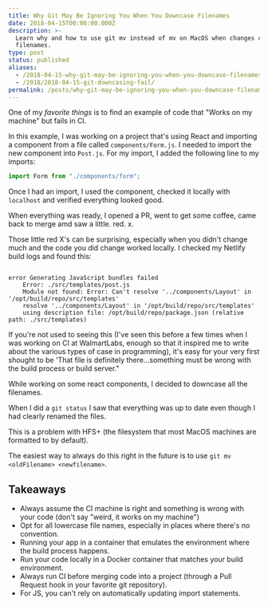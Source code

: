 ```yaml
---
title: Why Git May Be Ignoring You When You Downcase Filenames
date: 2018-04-15T00:00:00.000Z
description: >-
  Learn why and how to use git mv instead of mv on MacOS when changes case on
  filenames.
type: post
status: published
aliases:
  - /2018-04-15-why-git-may-be-ignoring-you-when-you-downcase-filenames/
  - /2018/2018-04-15-git-downcasing-fail/
permalink: /posts/why-git-may-be-ignoring-you-when-you-downcase-filenames/
---
```


One of my *favorite things* is to find an example of code that "Works on my machine" but fails in CI.

In this example, I was working on a project that's using React and importing a component from a file called `components/Form.js`. I needed to import the new component into `Post.js`. For my import, I added the following line to my imports:

```jsx
import Form from "./components/form";
```

Once I had an import, I used the component, checked it locally with `localhost` and verified everything looked good.

When everything was ready, I opened a PR, went to get some coffee, came back to merge amd saw a little. red. x.

Those little red X's can be surprising, especially when you didn't change much and the code you did change worked locally. I checked my Netlify build logs and found this:

```shell

error Generating JavaScript bundles failed
    Error: ./src/templates/post.js
    Module not found: Error: Can't resolve '../components/Layout' in '/opt/build/repo/src/templates'
    resolve '../components/Layout' in '/opt/build/repo/src/templates'
    using description file: /opt/build/repo/package.json (relative path: ./src/templates)
```

If you're not used to seeing this (I've seen this before a few times when I was working on CI at WalmartLabs, enough so that it inspired me to write about the various types of case in programming), it's easy for your very first shought to be 'That file is definitely there...something must be wrong with the build process or build server."

While working on some react components, I decided to downcase all the filenames.

When I did a `git status` I saw that everything was up to date even though I had clearly renamed the files.

This is a problem with HFS+ (the filesystem that most MacOS machines are formatted to by default).

The easiest way to always do this right in the future is to use `git mv <oldFilename> <newfilename>`.

## Takeaways

- Always assume the CI machine is right and something is wrong with your code (don't say "weird, it works on my machine")
- Opt for all lowercase file names, especially in places where there's no convention.
- Running your app in a container that emulates the environment where the build process happens.
- Run your code locally in a Docker container that matches your build environment.
- Always run CI before merging code into a project (through a Pull Request hook in your favorite git repository).
- For JS, you can't rely on automatically updating import statements.
